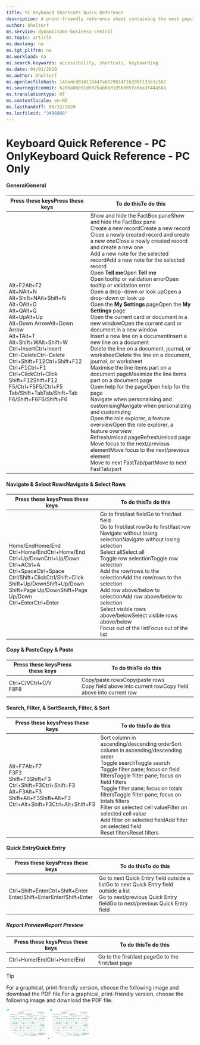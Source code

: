 ```yaml
---
title: PC Keyboard Shortcuts Quick Reference
description: A print-friendly reference sheet containing the most popular keyboard shortcuts for PC users.
author: bholtorf
ms.service: dynamics365-business-central
ms.topic: article
ms.devlang: na
ms.tgt_pltfrm: na
ms.workload: na
ms.search.keywords: accessibility, shortcuts, keyboarding
ms.date: 04/01/2020
ms.author: bholtorf
ms.openlocfilehash: 149edcd014119447a6529014f1b398f133e1c387
ms.sourcegitcommit: 6200a08e91d507bab01d1d5b805fe8ea3f44a58a
ms.translationtype: HT
ms.contentlocale: en-NZ
ms.lasthandoff: 06/22/2020
ms.locfileid: "3496866"
---
```

# <a name="keyboard-quick-reference---pc-only"></a><span data-ttu-id="1648d-103">Keyboard Quick Reference - PC Only</span><span class="sxs-lookup"><span data-stu-id="1648d-103">Keyboard Quick Reference - PC Only</span></span>

#### <a name="general"></a><span data-ttu-id="1648d-104">General</span><span class="sxs-lookup"><span data-stu-id="1648d-104">General</span></span>
|<span data-ttu-id="1648d-105">Press these keys</span><span class="sxs-lookup"><span data-stu-id="1648d-105">Press these keys</span></span>|<span data-ttu-id="1648d-106">To do this</span><span class="sxs-lookup"><span data-stu-id="1648d-106">To do this</span></span>|  
|-|-|
|<span data-ttu-id="1648d-107">Alt+F2</span><span class="sxs-lookup"><span data-stu-id="1648d-107">Alt+F2</span></span><br /><span data-ttu-id="1648d-108">Alt+N</span><span class="sxs-lookup"><span data-stu-id="1648d-108">Alt+N</span></span><br /><span data-ttu-id="1648d-109">Alt+Shift+N</span><span class="sxs-lookup"><span data-stu-id="1648d-109">Alt+Shift+N</span></span><br /><span data-ttu-id="1648d-110">Alt+O</span><span class="sxs-lookup"><span data-stu-id="1648d-110">Alt+O</span></span><br /><span data-ttu-id="1648d-111">Alt+Q</span><span class="sxs-lookup"><span data-stu-id="1648d-111">Alt+Q</span></span><br /><span data-ttu-id="1648d-112">Alt+Up</span><span class="sxs-lookup"><span data-stu-id="1648d-112">Alt+Up</span></span><br /><span data-ttu-id="1648d-113">Alt+Down Arrow</span><span class="sxs-lookup"><span data-stu-id="1648d-113">Alt+Down Arrow</span></span><br /><span data-ttu-id="1648d-114">Alt+T</span><span class="sxs-lookup"><span data-stu-id="1648d-114">Alt+T</span></span><br /><span data-ttu-id="1648d-115">Alt+Shift+W</span><span class="sxs-lookup"><span data-stu-id="1648d-115">Alt+Shift+W</span></span><br /><span data-ttu-id="1648d-116">Ctrl+Insert</span><span class="sxs-lookup"><span data-stu-id="1648d-116">Ctrl+Insert</span></span><br /><span data-ttu-id="1648d-117">Ctrl-Delete</span><span class="sxs-lookup"><span data-stu-id="1648d-117">Ctrl-Delete</span></span><br /><span data-ttu-id="1648d-118">Ctrl+Shift+F12</span><span class="sxs-lookup"><span data-stu-id="1648d-118">Ctrl+Shift+F12</span></span><br /><span data-ttu-id="1648d-119">Ctrl+F1</span><span class="sxs-lookup"><span data-stu-id="1648d-119">Ctrl+F1</span></span><br /><span data-ttu-id="1648d-120">Ctrl+Click</span><span class="sxs-lookup"><span data-stu-id="1648d-120">Ctrl+Click</span></span><br /><span data-ttu-id="1648d-121">Shift+F12</span><span class="sxs-lookup"><span data-stu-id="1648d-121">Shift+F12</span></span><br /><span data-ttu-id="1648d-122">F5/Ctrl+F5</span><span class="sxs-lookup"><span data-stu-id="1648d-122">F5/Ctrl+F5</span></span><br /><span data-ttu-id="1648d-123">Tab/Shift+Tab</span><span class="sxs-lookup"><span data-stu-id="1648d-123">Tab/Shift+Tab</span></span><br /><span data-ttu-id="1648d-124">F6/Shift+F6</span><span class="sxs-lookup"><span data-stu-id="1648d-124">F6/Shift+F6</span></span><br />|<span data-ttu-id="1648d-125">Show and hide the FactBox pane</span><span class="sxs-lookup"><span data-stu-id="1648d-125">Show and hide the FactBox pane</span></span><br /><span data-ttu-id="1648d-126">Create a new record</span><span class="sxs-lookup"><span data-stu-id="1648d-126">Create a new record</span></span><br /><span data-ttu-id="1648d-127">Close a newly created record and create a new one</span><span class="sxs-lookup"><span data-stu-id="1648d-127">Close a newly created record and create a new one</span></span><br /><span data-ttu-id="1648d-128">Add a new note for the selected record</span><span class="sxs-lookup"><span data-stu-id="1648d-128">Add a new note for the selected record</span></span><br /><span data-ttu-id="1648d-129">Open **Tell me**</span><span class="sxs-lookup"><span data-stu-id="1648d-129">Open **Tell me**</span></span><br /><span data-ttu-id="1648d-130">Open tooltip or validation error</span><span class="sxs-lookup"><span data-stu-id="1648d-130">Open tooltip or validation error</span></span><br /><span data-ttu-id="1648d-131">Open a drop-down or look up</span><span class="sxs-lookup"><span data-stu-id="1648d-131">Open a drop-down or look up</span></span><br /><span data-ttu-id="1648d-132">Open the **My Settings** page</span><span class="sxs-lookup"><span data-stu-id="1648d-132">Open the **My Settings** page</span></span><br /><span data-ttu-id="1648d-133">Open the current card or document in a new window</span><span class="sxs-lookup"><span data-stu-id="1648d-133">Open the current card or document in a new window</span></span><br /><span data-ttu-id="1648d-134">Insert a new line on a document</span><span class="sxs-lookup"><span data-stu-id="1648d-134">Insert a new line on a document</span></span><br /><span data-ttu-id="1648d-135">Delete the line on a document, journal, or worksheet</span><span class="sxs-lookup"><span data-stu-id="1648d-135">Delete the line on a document, journal, or worksheet</span></span><br /><span data-ttu-id="1648d-136">Maximise the line items part on a document page</span><span class="sxs-lookup"><span data-stu-id="1648d-136">Maximize the line items part on a document page</span></span><br /><span data-ttu-id="1648d-137">Open help for the page</span><span class="sxs-lookup"><span data-stu-id="1648d-137">Open help for the page</span></span><br /><span data-ttu-id="1648d-138">Navigate when personalising and customising</span><span class="sxs-lookup"><span data-stu-id="1648d-138">Navigate when personalizing and customizing</span></span><br /><span data-ttu-id="1648d-139">Open the role explorer, a feature overview</span><span class="sxs-lookup"><span data-stu-id="1648d-139">Open the role explorer, a feature overview</span></span><br /><span data-ttu-id="1648d-140">Refresh/reload page</span><span class="sxs-lookup"><span data-stu-id="1648d-140">Refresh/reload page</span></span><br /><span data-ttu-id="1648d-141">Move focus to the next/previous element</span><span class="sxs-lookup"><span data-stu-id="1648d-141">Move focus to the next/previous element</span></span><br /><span data-ttu-id="1648d-142">Move to next FastTab/part</span><span class="sxs-lookup"><span data-stu-id="1648d-142">Move to next FastTab/part</span></span>|

#### <a name="navigate--select-rows"></a><span data-ttu-id="1648d-143">Navigate & Select Rows</span><span class="sxs-lookup"><span data-stu-id="1648d-143">Navigate & Select Rows</span></span>
|<span data-ttu-id="1648d-144">Press these keys</span><span class="sxs-lookup"><span data-stu-id="1648d-144">Press these keys</span></span>|<span data-ttu-id="1648d-145">To do this</span><span class="sxs-lookup"><span data-stu-id="1648d-145">To do this</span></span>|
|-|-|
|<span data-ttu-id="1648d-146">Home/End</span><span class="sxs-lookup"><span data-stu-id="1648d-146">Home/End</span></span><br /><span data-ttu-id="1648d-147">Ctrl+Home/End</span><span class="sxs-lookup"><span data-stu-id="1648d-147">Ctrl+Home/End</span></span> <br /><span data-ttu-id="1648d-148">Ctrl+Up/Down</span><span class="sxs-lookup"><span data-stu-id="1648d-148">Ctrl+Up/Down</span></span><br /><span data-ttu-id="1648d-149">Ctrl+A</span><span class="sxs-lookup"><span data-stu-id="1648d-149">Ctrl+A</span></span> <br /><span data-ttu-id="1648d-150">Ctrl+Space</span><span class="sxs-lookup"><span data-stu-id="1648d-150">Ctrl+Space</span></span><br /><span data-ttu-id="1648d-151">Ctrl/Shift+Click</span><span class="sxs-lookup"><span data-stu-id="1648d-151">Ctrl/Shift+Click</span></span><br /><span data-ttu-id="1648d-152">Shift+Up/Down</span><span class="sxs-lookup"><span data-stu-id="1648d-152">Shift+Up/Down</span></span><br /><span data-ttu-id="1648d-153">Shift+Page Up/Down</span><span class="sxs-lookup"><span data-stu-id="1648d-153">Shift+Page Up/Down</span></span><br /><span data-ttu-id="1648d-154">Ctrl+Enter</span><span class="sxs-lookup"><span data-stu-id="1648d-154">Ctrl+Enter</span></span>|<span data-ttu-id="1648d-155">Go to first/last field</span><span class="sxs-lookup"><span data-stu-id="1648d-155">Go to first/last field</span></span><br /><span data-ttu-id="1648d-156">Go to first/last row</span><span class="sxs-lookup"><span data-stu-id="1648d-156">Go to first/last row</span></span><br /><span data-ttu-id="1648d-157">Navigate without losing selection</span><span class="sxs-lookup"><span data-stu-id="1648d-157">Navigate without losing selection</span></span><br /><span data-ttu-id="1648d-158">Select all</span><span class="sxs-lookup"><span data-stu-id="1648d-158">Select all</span></span><br /><span data-ttu-id="1648d-159">Toggle row selection</span><span class="sxs-lookup"><span data-stu-id="1648d-159">Toggle row selection</span></span><br /> <span data-ttu-id="1648d-160">Add the row/rows to the selection</span><span class="sxs-lookup"><span data-stu-id="1648d-160">Add the row/rows to the selection</span></span><br /><span data-ttu-id="1648d-161">Add row above/below to selection</span><span class="sxs-lookup"><span data-stu-id="1648d-161">Add row above/below to selection</span></span><br /><span data-ttu-id="1648d-162">Select visible rows above/below</span><span class="sxs-lookup"><span data-stu-id="1648d-162">Select visible rows above/below</span></span> <br /><span data-ttu-id="1648d-163">Focus out of the list</span><span class="sxs-lookup"><span data-stu-id="1648d-163">Focus out of the list</span></span>|

#### <a name="copy--paste"></a><span data-ttu-id="1648d-164">Copy & Paste</span><span class="sxs-lookup"><span data-stu-id="1648d-164">Copy & Paste</span></span>
|<span data-ttu-id="1648d-165">Press these keys</span><span class="sxs-lookup"><span data-stu-id="1648d-165">Press these keys</span></span>|<span data-ttu-id="1648d-166">To do this</span><span class="sxs-lookup"><span data-stu-id="1648d-166">To do this</span></span>|
|-|-|
|<span data-ttu-id="1648d-167">Ctrl+C/V</span><span class="sxs-lookup"><span data-stu-id="1648d-167">Ctrl+C/V</span></span><br /><span data-ttu-id="1648d-168">F8</span><span class="sxs-lookup"><span data-stu-id="1648d-168">F8</span></span>|<span data-ttu-id="1648d-169">Copy/paste rows</span><span class="sxs-lookup"><span data-stu-id="1648d-169">Copy/paste rows</span></span><br /><span data-ttu-id="1648d-170">Copy field above into current row</span><span class="sxs-lookup"><span data-stu-id="1648d-170">Copy field above into current row</span></span>|

#### <a name="search-filter--sort"></a><span data-ttu-id="1648d-171">Search, Filter, & Sort</span><span class="sxs-lookup"><span data-stu-id="1648d-171">Search, Filter, & Sort</span></span>
|<span data-ttu-id="1648d-172">Press these keys</span><span class="sxs-lookup"><span data-stu-id="1648d-172">Press these keys</span></span>|<span data-ttu-id="1648d-173">To do this</span><span class="sxs-lookup"><span data-stu-id="1648d-173">To do this</span></span>|
|-|-|
|<span data-ttu-id="1648d-174">Alt+F7</span><span class="sxs-lookup"><span data-stu-id="1648d-174">Alt+F7</span></span><br /><span data-ttu-id="1648d-175">F3</span><span class="sxs-lookup"><span data-stu-id="1648d-175">F3</span></span><br /><span data-ttu-id="1648d-176">Shift+F3</span><span class="sxs-lookup"><span data-stu-id="1648d-176">Shift+F3</span></span><br /><span data-ttu-id="1648d-177">Ctrl+Shift+F3</span><span class="sxs-lookup"><span data-stu-id="1648d-177">Ctrl+Shift+F3</span></span><br /><span data-ttu-id="1648d-178">Alt+F3</span><span class="sxs-lookup"><span data-stu-id="1648d-178">Alt+F3</span></span><br /><span data-ttu-id="1648d-179">Shift+Alt+F3</span><span class="sxs-lookup"><span data-stu-id="1648d-179">Shift+Alt+F3</span></span><br /><span data-ttu-id="1648d-180">Ctrl+Alt+Shift+F3</span><span class="sxs-lookup"><span data-stu-id="1648d-180">Ctrl+Alt+Shift+F3</span></span>|<span data-ttu-id="1648d-181">Sort column in ascending/descending order</span><span class="sxs-lookup"><span data-stu-id="1648d-181">Sort column in ascending/descending order</span></span><br /><span data-ttu-id="1648d-182">Toggle search</span><span class="sxs-lookup"><span data-stu-id="1648d-182">Toggle search</span></span><br /><span data-ttu-id="1648d-183">Toggle filter pane; focus on field filters</span><span class="sxs-lookup"><span data-stu-id="1648d-183">Toggle filter pane; focus on field filters</span></span><br /><span data-ttu-id="1648d-184">Toggle filter pane; focus on totals filters</span><span class="sxs-lookup"><span data-stu-id="1648d-184">Toggle filter pane; focus on totals filters</span></span><br /><span data-ttu-id="1648d-185">Filter on selected cell value</span><span class="sxs-lookup"><span data-stu-id="1648d-185">Filter on selected cell value</span></span><br /><span data-ttu-id="1648d-186">Add filter on selected field</span><span class="sxs-lookup"><span data-stu-id="1648d-186">Add filter on selected field</span></span><br /><span data-ttu-id="1648d-187">Reset filters</span><span class="sxs-lookup"><span data-stu-id="1648d-187">Reset filters</span></span>|

#### <a name="quick-entry"></a><span data-ttu-id="1648d-188">Quick Entry</span><span class="sxs-lookup"><span data-stu-id="1648d-188">Quick Entry</span></span>
|<span data-ttu-id="1648d-189">Press these keys</span><span class="sxs-lookup"><span data-stu-id="1648d-189">Press these keys</span></span>|<span data-ttu-id="1648d-190">To do this</span><span class="sxs-lookup"><span data-stu-id="1648d-190">To do this</span></span>|
|-|-|
|<span data-ttu-id="1648d-191">Ctrl+Shift+Enter</span><span class="sxs-lookup"><span data-stu-id="1648d-191">Ctrl+Shift+Enter</span></span><br /><span data-ttu-id="1648d-192">Enter/Shift+Enter</span><span class="sxs-lookup"><span data-stu-id="1648d-192">Enter/Shift+Enter</span></span>|<span data-ttu-id="1648d-193">Go to next Quick Entry field outside a list</span><span class="sxs-lookup"><span data-stu-id="1648d-193">Go to next Quick Entry field outside a list</span></span><br /><span data-ttu-id="1648d-194">Go to next/previous Quick Entry field</span><span class="sxs-lookup"><span data-stu-id="1648d-194">Go to next/previous Quick Entry field</span></span>|


##### <a name="report-preview"></a><span data-ttu-id="1648d-195">Report Preview</span><span class="sxs-lookup"><span data-stu-id="1648d-195">Report Preview</span></span>
|<span data-ttu-id="1648d-196">Press these keys</span><span class="sxs-lookup"><span data-stu-id="1648d-196">Press these keys</span></span>|<span data-ttu-id="1648d-197">To do this</span><span class="sxs-lookup"><span data-stu-id="1648d-197">To do this</span></span>|
|-|-|
|<span data-ttu-id="1648d-198">Ctrl+Home/End</span><span class="sxs-lookup"><span data-stu-id="1648d-198">Ctrl+Home/End</span></span>|<span data-ttu-id="1648d-199">Go to the first/last page</span><span class="sxs-lookup"><span data-stu-id="1648d-199">Go to the first/last page</span></span>|

> [!TIP]
> <span data-ttu-id="1648d-200">For a graphical, print-friendly version, choose the following image and download the PDF file.</span><span class="sxs-lookup"><span data-stu-id="1648d-200">For a graphical, print-friendly version, choose the following image and download the PDF file.</span></span>
>
> <span data-ttu-id="1648d-201">[ ![](media/keyboard_shortcut_inline.png) ](media/keyboard_shortcuts.pdf "Icon that opens a PDF")</span><span class="sxs-lookup"><span data-stu-id="1648d-201">[ ![](media/keyboard_shortcut_inline.png) ](media/keyboard_shortcuts.pdf "Icon that opens a PDF")</span></span>
